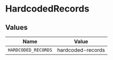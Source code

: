 # HardcodedRecords


## Values

| Name                | Value               |
| ------------------- | ------------------- |
| `HARDCODED_RECORDS` | hardcoded-records   |